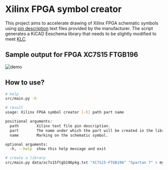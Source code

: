  # Xilinx FPGA symbol creator
This project aims to accelerate drawing of Xilinx FPGA schematic symbols using [pin description](https://www.xilinx.com/support/package-pinout-files/spartan-7-pkgs.html) text files provided by the manufacturer. The script generates a KiCAD Eeschema library that needs to be slightly modified to meet [KLC](https://kicad-pcb.org/libraries/klc/).

## Sample output for FPGA XC7S15 FTGB196
 ![demo](https://raw.github.com/https://github.com/wykys/xilinx-fpga-symbol-creator/master/img/demo.svg?sanitize=true)

## How to use?
```bash
# help
src/main.py -h
```
```bash
# result
usage: Xilinx FPGA symbol creator [-h] path part name

positional arguments:
  path        Xilinx text file pin description.
  part        The name under which the part will be created in the library.
  name        Marking on the schematic symbol.

optional arguments:
  -h, --help  show this help message and exit
```

``` bash
# create a library
src/main.py data/xc7s15ftgb196pkg.txt "XC7S15-FTGB196" "Spartan 7" > my_libaray.lib
```